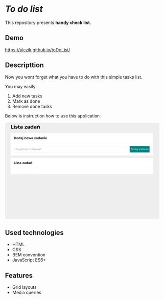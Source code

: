 # *To do list*
This repository presents **handy check list**.

## Demo
https://ulczik.github.io/toDoList/

## Descripttion
Now you wont forget what you have to do with this simple tasks list.

You may easily:
1. Add new tasks
2. Mark as done
3. Remove done tasks

Below is instruction how to use this application.

![howToUse](images/Animation1.gif)

## Used technologies
- HTML
- CSS
- BEM convention
- JavaScript ES6+	

## Features
- Grid layouts
- Media queries
